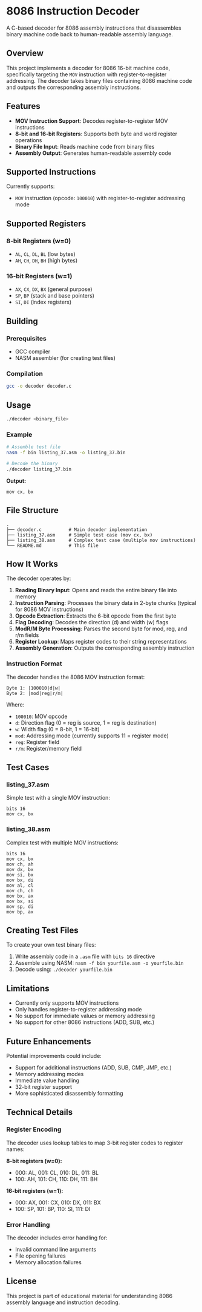 # 8086 Instruction Decoder

A C-based decoder for 8086 assembly instructions that disassembles binary machine code back to human-readable assembly language.

## Overview

This project implements a decoder for 8086 16-bit machine code, specifically targeting the `MOV` instruction with register-to-register addressing. The decoder takes binary files containing 8086 machine code and outputs the corresponding assembly instructions.

## Features

- **MOV Instruction Support**: Decodes register-to-register MOV instructions
- **8-bit and 16-bit Registers**: Supports both byte and word register operations
- **Binary File Input**: Reads machine code from binary files
- **Assembly Output**: Generates human-readable assembly code

## Supported Instructions

Currently supports:
- `MOV` instruction (opcode: `100010`) with register-to-register addressing mode

## Supported Registers

### 8-bit Registers (w=0)
- `AL`, `CL`, `DL`, `BL` (low bytes)
- `AH`, `CH`, `DH`, `BH` (high bytes)

### 16-bit Registers (w=1)
- `AX`, `CX`, `DX`, `BX` (general purpose)
- `SP`, `BP` (stack and base pointers)
- `SI`, `DI` (index registers)

## Building

### Prerequisites
- GCC compiler
- NASM assembler (for creating test files)

### Compilation
```bash
gcc -o decoder decoder.c
```

## Usage

```bash
./decoder <binary_file>
```

### Example
```bash
# Assemble test file
nasm -f bin listing_37.asm -o listing_37.bin

# Decode the binary
./decoder listing_37.bin
```

**Output:**
```
mov cx, bx
```

## File Structure

```
.
├── decoder.c          # Main decoder implementation
├── listing_37.asm     # Simple test case (mov cx, bx)
├── listing_38.asm     # Complex test case (multiple mov instructions)
└── README.md          # This file
```

## How It Works

The decoder operates by:

1. **Reading Binary Input**: Opens and reads the entire binary file into memory
2. **Instruction Parsing**: Processes the binary data in 2-byte chunks (typical for 8086 MOV instructions)
3. **Opcode Extraction**: Extracts the 6-bit opcode from the first byte
4. **Flag Decoding**: Decodes the direction (d) and width (w) flags
5. **ModR/M Byte Processing**: Parses the second byte for mod, reg, and r/m fields
6. **Register Lookup**: Maps register codes to their string representations
7. **Assembly Generation**: Outputs the corresponding assembly instruction

### Instruction Format

The decoder handles the 8086 MOV instruction format:
```
Byte 1: |100010|d|w|
Byte 2: |mod|reg|r/m|
```

Where:
- `100010`: MOV opcode
- `d`: Direction flag (0 = reg is source, 1 = reg is destination)
- `w`: Width flag (0 = 8-bit, 1 = 16-bit)
- `mod`: Addressing mode (currently supports 11 = register mode)
- `reg`: Register field
- `r/m`: Register/memory field

## Test Cases

### listing_37.asm
Simple test with a single MOV instruction:
```assembly
bits 16
mov cx, bx
```

### listing_38.asm
Complex test with multiple MOV instructions:
```assembly
bits 16
mov cx, bx
mov ch, ah
mov dx, bx
mov si, bx
mov bx, di
mov al, cl
mov ch, ch
mov bx, ax
mov bx, si
mov sp, di
mov bp, ax
```

## Creating Test Files

To create your own test binary files:

1. Write assembly code in a `.asm` file with `bits 16` directive
2. Assemble using NASM: `nasm -f bin yourfile.asm -o yourfile.bin`
3. Decode using: `./decoder yourfile.bin`

## Limitations

- Currently only supports MOV instructions
- Only handles register-to-register addressing mode
- No support for immediate values or memory addressing
- No support for other 8086 instructions (ADD, SUB, etc.)

## Future Enhancements

Potential improvements could include:
- Support for additional instructions (ADD, SUB, CMP, JMP, etc.)
- Memory addressing modes
- Immediate value handling
- 32-bit register support
- More sophisticated disassembly formatting

## Technical Details

### Register Encoding

The decoder uses lookup tables to map 3-bit register codes to register names:

**8-bit registers (w=0):**
- 000: AL, 001: CL, 010: DL, 011: BL
- 100: AH, 101: CH, 110: DH, 111: BH

**16-bit registers (w=1):**
- 000: AX, 001: CX, 010: DX, 011: BX
- 100: SP, 101: BP, 110: SI, 111: DI

### Error Handling

The decoder includes error handling for:
- Invalid command line arguments
- File opening failures
- Memory allocation failures

## License

This project is part of educational material for understanding 8086 assembly language and instruction decoding.